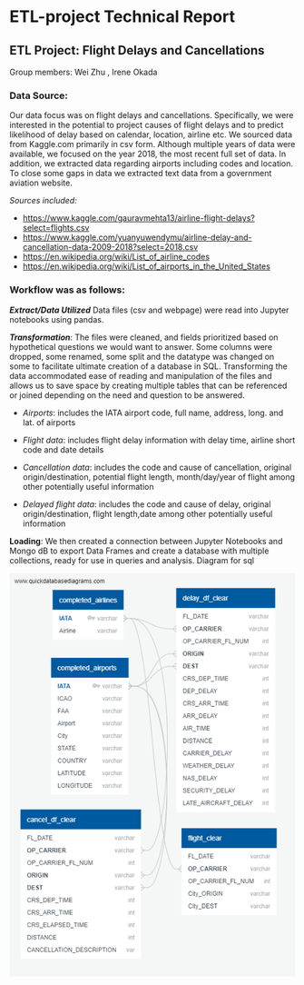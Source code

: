 # ETL-project Technical Report

## ETL Project: Flight Delays and Cancellations

Group members: Wei Zhu , Irene Okada

### Data Source:

Our data focus was on flight delays and cancellations. Specifically, we were interested in the potential to project causes of flight delays and to predict likelihood of delay based on calendar, location, airline etc. We sourced data from Kaggle.com primarily in csv form. Although multiple years of data were available, we focused on the year 2018, the most recent full set of data. In addition, we extracted data regarding airports including codes and location. To close some gaps in data we extracted text data from a government aviation website.

_Sources included:_

- https://www.kaggle.com/gauravmehta13/airline-flight-delays?select=flights.csv
- https://www.kaggle.com/yuanyuwendymu/airline-delay-and-cancellation-data-2009-2018?select=2018.csv
- https://en.wikipedia.org/wiki/List_of_airline_codes
- https://en.wikipedia.org/wiki/List_of_airports_in_the_United_States

### Workflow was as follows:

**_Extract/Data Utilized_**
Data files (csv and webpage) were read into Jupyter notebooks using pandas.

**_Transformation_**:
The files were cleaned, and fields prioritized based on hypothetical questions we would want to answer. Some columns were dropped, some renamed, some split and the datatype was changed on some to facilitate ultimate creation of a database in SQL. Transforming the data accommodated ease of reading and manipulation of the files and allows us to save space by creating multiple tables that can be referenced or joined depending on the need and question to be answered.

- _Airports_: includes the IATA airport code, full name, address, long. and lat. of airports

- _Flight data_: includes flight delay information with delay time, airline short code and date details

- _Cancellation data_: includes the code and cause of cancellation, original origin/destination, potential flight length, month/day/year of flight among other potentially useful information

- _Delayed flight data_: includes the code and cause of delay, original origin/destination, flight length,date among other potentially useful information

**Loading**:
We then created a connection between Jupyter Notebooks and Mongo dB to export Data Frames and create a database with multiple collections, ready for use in queries and analysis.
Diagram for sql

![database diagram](./QuickDBD-Free-Diagram.png)
